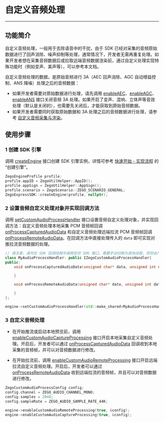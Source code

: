 # 自定义音频处理

---

## 功能简介

自定义音频处理，一般用于去除语音中的干扰，由于 SDK 已经对采集的音频原始数据进行了回声消除、噪声抑制等处理，通常情况下，开发者无需再重复处理。如果开发者想在采集音频数据后或拉取远端音频数据渲染前，通过自定义处理实现特殊功能时（例如变声、美声等），可以参考本文档。

<Note title="说明">


自定义音频处理的数据，是原始音频进行 3A（AEC 回声消除、AGC 自动增益控制、ANS 降噪）处理之后的音频数据：

- 如果开发者需要对原始数据进行处理，请先调用 [enableAEC](https://doc-zh.zego.im/article/api?doc=Express_Video_SDK_API~cpp_linux~class~IZegoExpressEngine#enable-aec)、[enableAGC](https://doc-zh.zego.im/article/api?doc=Express_Video_SDK_API~cpp_linux~class~IZegoExpressEngine#enable-agc)、[enableANS](https://doc-zh.zego.im/article/api?doc=Express_Video_SDK_API~cpp_linux~class~IZegoExpressEngine#enable-ans) 接口关闭音频 3A 处理。如果开启了变声、混响、立体声等音效处理（默认是关闭的），也需要先关闭后，才能获取到原始音频数据。
- 如果开发者需要同时获取原始数据和 3A 处理之后的音频数据进行处理，请参考 [自定义音频采集与渲染](https://doc-zh.zego.im/article/21157)。

</Note>



## 使用步骤

### 1 创建 SDK 引擎

调用 [createEngine](https://doc-zh.zego.im/article/api?doc=Express_Video_SDK_API~CPP_linux~class~zego-express-zego-express-sdk#create-engine) 接口创建 SDK 引擎实例，详情可参考 [快速开始 - 实现流程](https://doc-zh.zego.im/article/21031#CreateEngine) 的 “创建引擎”。

```cpp
ZegoEngineProfile profile;
profile.appID = ZegoUtilHelper::AppID();
profile.appSign = ZegoUtilHelper::AppSign();
profile.scenario = ZegoScenario::ZEGO_SCENARIO_GENERAL;
ZegoExpressSDK::createEngine(profile, nullptr);
```

### 2 设置音频自定义处理对象并实现回调方法

调用 [setCustomAudioProcessHandler](https://doc-zh.zego.im/article/api?doc=Express_Video_SDK_API~CPP_linux~class~zego-express-i-zego-express-engine#set-custom-audio-process-handler) 接口设置音频自定义处理对象，并实现回调方法：自定义音频处理本地采集 PCM 音频帧回调 [onProcessCapturedAudioData](https://doc-zh.zego.im/article/api?doc=Express_Video_SDK_API~cpp_linux~class~IZegoCustomAudioProcessHandler#on-process-captured-audio-data) 和自定义音频处理远端拉流 PCM 音频帧回调 [onProcessRemoteAudioData](https://doc-zh.zego.im/article/api?doc=Express_Video_SDK_API~cpp_linux~class~IZegoCustomAudioProcessHandler#on-process-remote-audio-data)。在回调方法中直接处理传入的 `data` 即可实现对推拉流音频数据的处理。

```cpp
// 请注意，请勿在 SDK 回调线程中调用任何 SDK 接口，需要手动切换为其他线程，否则会产生死锁
class MyAudioProcessHandler: public IZegoCustomAudioProcessHandler{
public:
    void onProcessCapturedAudioData(unsigned char* data, unsigned int dataLength, ZegoAudioFrameParam* param) override{

    }

    void onProcessRemoteAudioData(unsigned char* data, unsigned int dataLength, ZegoAudioFrameParam* param, const std::string& streamID) override {

    }
};

engine->setCustomAudioProcessHandler(std::make_shared<MyAudioProcessHandler>());
```

### 3 自定义音频处理

- 在开始推流或启动本地预览前，调用 [enableCustomAudioCaptureProcessing](https://doc-zh.zego.im/article/api?doc=Express_Video_SDK_API~CPP_linux~class~zego-express-i-zego-express-engine#enable-custom-audio-capture-processing) 接口开启本地采集自定义音频处理。开启后，开发者可以通过 [onProcessCapturedAudioData](https://doc-zh.zego.im/article/api?doc=Express_Video_SDK_API~CPP_linux~class~zego-express-i-zego-custom-audio-process-handler#on-process-captured-audio-data) 回调收到本地采集的音频帧，并可以对音频数据进行修改。

- 在开始拉流前，调用 [enableCustomAudioRemoteProcessing](https://doc-zh.zego.im/article/api?doc=Express_Video_SDK_API~CPP_linux~class~zego-express-i-zego-express-engine#enable-custom-audio-remote-processing) 接口开启远端拉流自定义音频处理。开启后，开发者可以通过 [onProcessRemoteAudioData](https://doc-zh.zego.im/article/api?doc=Express_Video_SDK_API~CPP_linux~class~zego-express-i-zego-custom-audio-process-handler#on-process-remote-audio-data) 收到远端拉流的音频帧，并且可以对音频数据进行修改。

```cpp
ZegoCustomAudioProcessConfig config;
config.channel = ZEGO_AUDIO_CHANNEL_MONO;
config.samples = 2048;
config.sampleRate = ZEGO_AUDIO_SAMPLE_RATE_44K;

engine->enableCustomAudioRemoteProcessing(true, &config);
engine->enableCustomAudioCaptureProcessing(true, &config);
```

<Content />

